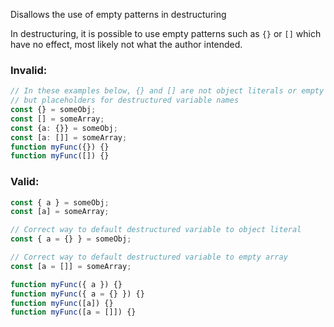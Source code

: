 Disallows the use of empty patterns in destructuring

In destructuring, it is possible to use empty patterns such as `{}` or `[]`
which have no effect, most likely not what the author intended.

### Invalid:

```typescript
// In these examples below, {} and [] are not object literals or empty arrays,
// but placeholders for destructured variable names
const {} = someObj;
const [] = someArray;
const {a: {}} = someObj;
const [a: []] = someArray;
function myFunc({}) {}
function myFunc([]) {}
```

### Valid:

```typescript
const { a } = someObj;
const [a] = someArray;

// Correct way to default destructured variable to object literal
const { a = {} } = someObj;

// Correct way to default destructured variable to empty array
const [a = []] = someArray;

function myFunc({ a }) {}
function myFunc({ a = {} }) {}
function myFunc([a]) {}
function myFunc([a = []]) {}
```
